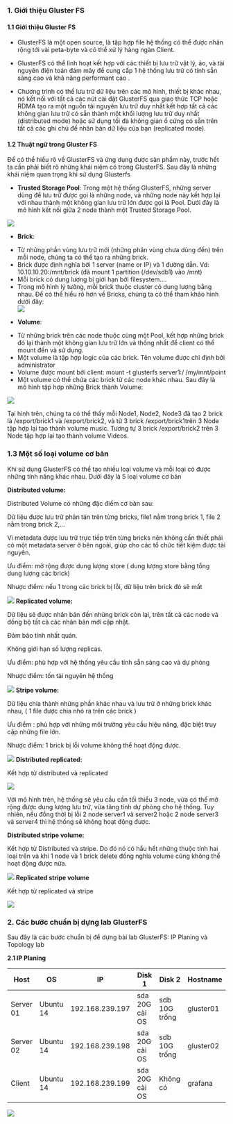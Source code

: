 <h3>1. Giới thiệu Gluster FS</h3>
<h4>1.1 Giới thiệu Gluster FS</h4>
<ul>
<li>
<p>GlusterFS là một open source, là tập hợp file hệ thống có thể được nhân rộng tới vài peta-byte và có thể xử lý hàng ngàn Client.</p>
</li>
<li>
<p>GlusterFS có thể linh hoạt kết hợp với các thiết bị lưu trữ vật lý, ảo, và tài nguyên điện toán đám mây để cung cấp 1 hệ thống lưu trữ có tính sẵn sàng cao và khả năng performant cao .</p>
</li>
<li>
<p>Chương trình có thể lưu trữ dữ liệu trên các mô hình, thiết bị khác nhau, nó kết nối với tất cả các nút cài đặt GlusterFS qua giao thức TCP hoặc RDMA tạo ra một nguồn tài nguyên lưu trữ duy nhất kết hợp tất cả các không gian lưu trữ có sẵn thành một khối lượng lưu trữ duy nhất (distributed mode) hoặc sử dụng tối đa không gian ổ cứng có sẵn trên tất cả các ghi chú để nhân bản dữ liệu của bạn (replicated mode).</p>
</li>
</ul>
<h4>1.2 Thuật ngữ trong Gluster FS</h4>
<p>Để có thể hiểu rõ về GlusterFS và ứng dụng được sản phẩm này, trước hết ta cần phải biết rõ những khái niệm có trong GlusterFS. Sau đây là những khái niệm quan trọng khi sử dụng Glusterfs</p>
<ul>
<li><b>Trusted Storage Pool</b>: Trong một hệ thống GlusterFS, những server dùng để lưu trữ được gọi là những node, và những node này kết hợp lại với nhau thành một không gian lưu trữ lớn được gọi là Pool. Dưới đây là mô hình kết nối giữa 2 node thành một Trusted Storage Pool.</li>
</ul>
<img src="https://github.com/anhict/images/blob/master/687474703a2f2f692e696d6775722e636f6d2f57757842536e5a2e706e67.png">
<ul>
<li><b>Brick</b>:</li>
</ul>
<ul>
<li>Từ những phần vùng lưu trữ mới (những phân vùng chưa dùng đến) trên mỗi node, chúng ta có thể tạo ra những brick.</li>
<li>Brick được định nghĩa bởi 1 server (name or IP) và 1 đường dẫn. Vd: 10.10.10.20:/mnt/brick (đã mount 1 partition (/dev/sdb1) vào /mnt)</li>
<li>Mỗi brick có dung lượng bị giới hạn bởi filesystem....</li>
<li>Trong mô hình lý tưởng, mỗi brick thuộc cluster có dung lượng bằng nhau. Để có thể hiểu rõ hơn về Bricks, chúng ta có thể tham khảo hình dưới đây:</li>
<img src="https://github.com/anhict/images/blob/master/687474703a2f2f692e696d6775722e636f6d2f7645766d304a372e706e67.png"> 
</ul>
<ul>
<li><b>Volume</b>:</li>
</ul>
<ul>
<li>Từ những brick trên các node thuộc cùng một Pool, kết hợp những brick đó lại thành một không gian lưu trữ lớn và thống nhất để client có thể mount đến và sử dụng.</li>
<li>Một volume là tập hợp logic của các brick. Tên volume được chỉ định bởi administrator</li>
<li>Volume được mount bởi client: mount -t glusterfs server1:/ /my/mnt/point </li>
<li>Một volume có thể chứa các brick từ các node khác nhau. Sau đây là mô hình tập hợp những Brick thành Volume:</li>
</ul>
<img src="https://github.com/anhict/images/blob/master/687474703a2f2f692e696d6775722e636f6d2f53676f6c5654712e706e67.png">
<p>Tại hình trên, chúng ta có thể thấy mỗi Node1, Node2, Node3 đã tạo 2 brick là /export/brick1 và /export/brick2, và từ 3 brick /export/brick1trên 3 Node tập hợp lại tạo thành volume music. Tương tự 3 brick /export/brick2 trên 3 Node tập hợp lại tạo thành volume Videos.</p>
<h3>1.3 Một số loại volume cơ bản</h3>
<p>Khi sử dụng GlusterFS có thể tạo nhiều loại volume và mỗi loại có được những tính năng khác nhau. Dưới đây là 5 loại volume cơ bản</p>
<strong>Distributed volume:</strong>
<p>Distributed Volume có những đặc điểm cơ bản sau:</p>
<p>Dữ liệu được lưu trữ phân tán trên từng bricks, file1 nằm trong brick 1, file 2 nằm trong brick 2,...</p>
<p>Vì metadata được lưu trữ trực tiếp trên từng bricks nên không cần thiết phải có một metadata server ở bên ngoài, giúp cho các tổ chức tiết kiệm được tài nguyên.</p>
<p>Ưu điểm: mở rộng được dung lượng store ( dung lượng store bằng tổng dung lượng các brick)</p>
<p>Nhược điểm: nếu 1 trong các brick bị lỗi, dữ liệu trên brick đó sẽ mất</p>
<img src="https://github.com/anhict/images/blob/master/687474703a2f2f692e696d6775722e636f6d2f5a41366438664f2e706e67.png">
<strong>Replicated volume:</strong>
<p>Dữ liệu sẽ được nhân bản đến những brick còn lại, trên tất cả các node và đồng bộ tất cả các nhân bản mới cập nhật.</p>
<p>Đảm bảo tính nhất quán.</p>
<p>Không giới hạn số lượng replicas.</p>
<p>Ưu điểm: phù hợp với hệ thống yêu cầu tính sẵn sàng cao và dự phòng</p>
<p>Nhược điểm: tốn tài nguyên hệ thống</p>
<img src="https://github.com/anhict/images/blob/master/687474703a2f2f692e696d6775722e636f6d2f48396d73424e482e706e67.png">
<strong>Stripe volume:</strong>
<p>Dữ liệu chia thành những phần khác nhau và lưu trữ ở những brick khác nhau, ( 1 file được chia nhỏ ra trên các brick )</p>
<p>Ưu điểm : phù hợp với những môi trường yêu cầu hiệu năng, đặc biệt truy cập những file lớn.</p>
<p>Nhược điểm: 1 brick bị lỗi volume không thể hoạt động được.</p>
<img src="https://github.com/anhict/images/blob/master/687474703a2f2f692e696d6775722e636f6d2f6e50496e59656e2e706e67.png">
<strong>Distributed replicated:</strong>
<p>Kết hợp từ distributed và replicated</p>
<img src="https://github.com/anhict/images/blob/master/687474703a2f2f692e696d6775722e636f6d2f62454f746753372e706e67.png">
<p>Với mô hình trên, hệ thống sẽ yêu cầu cần tối thiểu 3 node, vừa có thể mở rộng được dung lượng lưu trữ, vừa tăng tính dự phòng cho hệ thống. Tuy nhiên, nếu đồng thời bị lỗi 2 node server1 và server2 hoặc 2 node server3 và server4 thì hệ thống sẽ không hoạt động được.</p>
<strong>Distributed stripe volume:</strong>
<p>Kết hợp từ Distributed và stripe. Do đó nó có hầu hết những thuộc tính hai loại trên và khi 1 node và 1 brick delete đồng nghĩa volume cũng không thể hoạt động được nữa.</p>
<img src="https://github.com/anhict/images/blob/master/687474703a2f2f692e696d6775722e636f6d2f765236463761322e706e67.png">
<strong>Replicated stripe volume</strong>
<p>Kết hợp từ replicated và stripe</p>
<img src="https://github.com/anhict/images/blob/master/687474703a2f2f692e696d6775722e636f6d2f6e52696a754a792e706e67.png">
<h3>2. Các bước chuẩn bị dựng lab GlusterFS</h3>
<p>Sau đây là các bước chuẩn bị để dựng bài lab GlusterFS: IP Planing và Topology lab</p>
<strong>2.1 IP Planing</strong>
<table>
<thead>
<tr>
<th>Host</th>
<th>OS</th>
<th>IP</th>
<th>Disk 1</th>
<th>Disk 2</th>
<th>Hostname</th>
</tr>
</thead>
<tbody>
<tr>
<td>Server 01</td>
<td>Ubuntu 14</td>
<td>192.168.239.197</td>
<td>sda 20G cài OS</td>
<td>sdb 10G trống</td>
<td>gluster01</td>
</tr>
<tr>
<td>Server 02</td>
<td>Ubuntu 14</td>
<td>192.168.239.198</td>
<td>sda 20G cài OS</td>
<td>sdb 10G trống</td>
<td>gluster02</td>
</tr>
<tr>
<td>Client</td>
<td>Ubuntu 14</td>
<td>192.168.239.199</td>
<td>sda 20G cài OS</td>
<td>Không có</td>
<td>grafana</td>
</tr></tbody></table>
<img src="https://github.com/anhict/images/blob/master/Screenshot_42.png">
          

